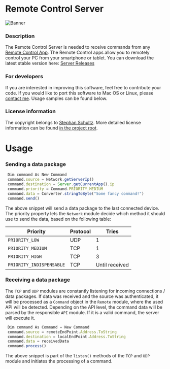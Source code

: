 Remote Control Server
===================

![Banner](http://remote-control-collection.com/files/posts/server_gui_advanced.png "Remote Control Collection")

### Description
The Remote Control Server is needed to receive commands from any [Remote Control App](http://remote-control-collection.com/). The Remote Control apps allow you to remotely control your PC from your smartphone or tablet. You can download the latest stable version here: [Server Releases](https://github.com/Steppschuh/RemoteControlServer/releases)

### For developers
If you are interested in improving this software, feel free to contribute your code. If you would like to port this software to Mac OS or Linux, please [contact me](http://steppschuh.net/?contact). Usage samples can be found below.

### License information
The copyright belongs to [Stephan Schultz](http://steppschuh.net/). More detailed license information can be found [in the project root](https://github.com/Steppschuh/RemoteControlServer/blob/master/LICENSE).




Usage
===================

### Sending a data package
 ```javascript
  Dim command As New Command
  command.source = Network.getServerIp()
  command.destination = Server.getCurrentApp().ip
  command.priority = Command.PRIORITY_MEDIUM
  command.data = Converter.stringToByte("Some fancy command!")
  command.send()
 ```
The above snippet will send a data package to the last connected device. The priority property lets the `Network` module decide which method it should use to send the data, based on the following table:

Priority | Protocol | Tries
--- | --- | ---
`PRIORITY_LOW` | UDP | 1
`PRIORITY_MEDIUM` | TCP | 1
`PRIORITY_HIGH` | TCP | 3
`PRIORITY_INDISPENSABLE` | TCP | Until received

### Receiving a data package
The `TCP` and `UDP` modules are constantly listening for incoming connections / data packages. If data was received and the source was authenticated, it will be processed as a `Command` object in the `Remote` module, where the used API will be detected. Depending on the API level, the command data will be parsed by the responsible `API` module. If it is a valid command, the server will execute it.

 ```javascript
  Dim command As Command = New Command
  command.source = remoteEndPoint.Address.ToString
  command.destination = localEndPoint.Address.ToString
  command.data = receivedData
  command.process()
 ```
The above snippet is part of the `listen()` methods of the `TCP` and `UDP` module and initiates the processing of a command.
